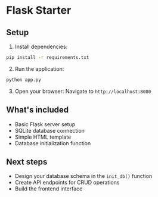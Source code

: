 # Flask Starter

## Setup

1. Install dependencies:
```bash
pip install -r requirements.txt
```

2. Run the application:
```bash
python app.py
```

3. Open your browser:
Navigate to `http://localhost:8080`

## What's included

- Basic Flask server setup
- SQLite database connection
- Simple HTML template
- Database initialization function

## Next steps

- Design your database schema in the `init_db()` function
- Create API endpoints for CRUD operations
- Build the frontend interface 